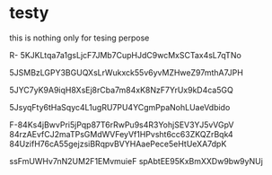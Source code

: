 # testy
this is nothing only for tesing perpose

R- 5KJKLtqa7a1gsLjcF7JMb7CupHJdC9wcMxSCTax4sL7qTNo

5JSMBzLGPY3BGUQXsLrWukxck55v6yvMZHweZ97mthA7JPH

5JYC7yK9A9iqH8XsEj8rCba7m84xK8NzF7YrUx9kD4ca5GQ

5JsyqFty6tHaSqyc4L1ugRU7PU4YCgmPpaNohLUaeVdbido

F-84Ks4jBwvPri5jPqp87T6rRwPu9s4R3YohjSEV3YJ5vVGpV
84rzAEvfCJ2maTPsGMdWVFeyVf1HPvsht6cc63ZKQZrBqk4
84UzifH76cA55gejzsiBRqpvBVYHAaePece5eHtUeXA7dpK

ssFmUWHv7nN2UM2F1EMvmuieF
spAbtEE95KxBmXXDw9bw9yNUj
